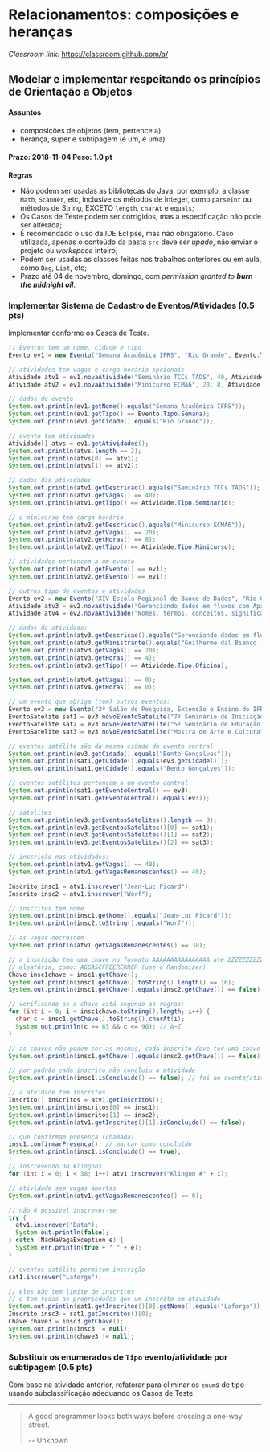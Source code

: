 # Relacionamentos: composições e heranças

_Classroom link:_ <https://classroom.github.com/a/>

## Modelar e implementar respeitando os princípios de Orientação a Objetos

#### Assuntos

- composições de objetos (tem, pertence a)
- herança, super e subtipagem (é um, é uma)

#### Prazo: 2018-11-04 Peso: 1.0 pt

**Regras**

* Não podem ser usadas as bibliotecas do Java, por exemplo, a classe `Math`, `Scanner`, etc, inclusive os métodos de Integer, como `parseInt` ou métodos de String, EXCETO `length`, `charAt` e `equals`;
* Os Casos de Teste podem ser corrigidos, mas a especificação não pode ser alterada;
* É recomendado o uso da IDE Eclipse, mas não obrigatório. Caso utilizada, apenas o conteúdo da pasta `src` deve ser _upado_, não enviar o projeto ou _workspace_ inteiro;
* Podem ser usadas as classes feitas nos trabalhos anteriores ou em aula, como `Bag`, `List`, etc;
* Prazo até 04 de novembro, domingo, com _permission granted to **burn the midnight oil**_.



### Implementar Sistema de Cadastro de Eventos/Atividades  (0.5 pts)

Implementar conforme os Casos de Teste.

```java
// Eventos tem um nome, cidade e tipo
Evento ev1 = new Evento("Semana Acadêmica IFRS", "Rio Grande", Evento.Tipo.Semana);

// atividades tem vagas e carga horária opcionais
Atividade atv1 = ev1.novaAtividade("Seminário TCCs TADS", 40, Atividade.Tipo.Seminario);
Atividade atv2 = ev1.novaAtividade("Minicurso ECMA6", 20, 8, Atividade.Tipo.Minicurso);

// dados do evento
System.out.println(ev1.getNome().equals("Semana Acadêmica IFRS"));
System.out.println(ev1.getTipo() == Evento.Tipo.Semana);
System.out.println(ev1.getCidade().equals("Rio Grande"));

// evento tem atividades
Atividade[] atvs = ev1.getAtividades();
System.out.println(atvs.length == 2);
System.out.println(atvs[0] == atv1);
System.out.println(atvs[1] == atv2);

// dados das atividades
System.out.println(atv1.getDescricao().equals("Seminário TCCs TADS"));
System.out.println(atv1.getVagas() == 40);
System.out.println(atv1.getTipo() == Atividade.Tipo.Seminario);

// o minicurso tem carga horária
System.out.println(atv2.getDescricao().equals("Minicurso ECMA6"));
System.out.println(atv2.getVagas() == 20);
System.out.println(atv2.getHoras() == 8);
System.out.println(atv2.getTipo() == Atividade.Tipo.Minicurso);

// atividades pertencem a um evento
System.out.println(atv1.getEvento() == ev1);
System.out.println(atv2.getEvento() == ev1);

// outros tipo de eventos e atividades
Evento ev2 = new Evento("XIV Escola Regional de Banco de Dados", "Rio Grande", Evento.Tipo.Escola);
Atividade atv3 = ev2.novaAtividade("Gerenciando dados em fluxos com Apache Storm", "Guilherme dal Bianco (UFFS)", 20, 4, Atividade.Tipo.Oficina);
Atividade atv4 = ev2.novaAtividade("Nomes, termos, conceitos, significado e outras palavras", "Renata Vieira (PUCRS).", Atividade.Tipo.Palestra);

// dados da atividade:
System.out.println(atv3.getDescricao().equals("Gerenciando dados em fluxos com Apache Storm", "Guilherme dal Bianco (UFFS)"));
System.out.println(atv3.getMinistrante().equals("Guilherme dal Bianco (UFFS)"));
System.out.println(atv3.getVagas() == 20);
System.out.println(atv3.getHoras() == 4);
System.out.println(atv3.getTipo() == Atividade.Tipo.Oficina);

System.out.println(atv4.getVagas() == 0);
System.out.println(atv4.getHoras() == 0);

// um evento que abriga (tem) outros eventos:
Evento ev3 = new Evento("3º Salão de Pesquisa, Extensão e Ensino do IFRS", "Bento Gonçalves", Evento.Tipo.Salao);
EventoSatelite sat1 = ev3.novoEventoSatelite("7º Seminário de Iniciação Científica e Tecnológica (SICT)", Evento.Tipo.Seminario);
EventoSatelite sat2 = ev3.novoEventoSatelite("5º Seminário de Educação Profissional e Tecnológica (SEMEPT)", Evento.Tipo.Seminario);
EventoSatelite sat3 = ev3.novoEventoSatelite("Mostra de Arte e Cultura", Evento.Tipo.Mostra);

// eventos satélite são da mesma cidade do evento central
System.out.println(ev3.getCidade().equals("Bento Gonçalves"));
System.out.println(sat1.getCidade().equals(ev3.getCidade()));
System.out.println(sat1.getCidade().equals("Bento Gonçalves"));

// eventos satélites pertencem a um evento central
System.out.println(sat1.getEventoCentral() == ev3);
System.out.println(sat1.getEventoCentral().equals(ev3));

// satelites
System.out.println(ev3.getEventosSatelites().length == 3);
System.out.println(ev3.getEventosSatelites()[0] == sat1);
System.out.println(ev3.getEventosSatelites()[1] == sat2);
System.out.println(ev3.getEventosSatelites()[2] == sat3);

// inscrição nas atividades:
System.out.println(atv1.getVagas() == 40);
System.out.println(atv1.getVagasRemanescentes() == 40);

Inscrito insc1 = atv1.inscrever("Jean-Luc Picard");
Inscrito insc2 = atv1.inscrever("Worf");

// inscritos tem nome
System.out.println(insc1.getNome().equals("Jean-Luc Picard"));
System.out.println(insc2.toString().equals("Worf"));

// as vagas decrescem
System.out.println(atv1.getVagasRemanescentes() == 38);

// a inscrição tem uma chave no formato AAAAAAAAAAAAAAAA até ZZZZZZZZZZZZZZZZ
// aleatória, como: AGGASCFFEERERRER (use o Randomizer)
Chave insc1chave = insc1.getChave();
System.out.println(insc1.getChave().toString().length() == 16);
System.out.println(insc1.getChave().equals(insc2.getChave()) == false);

// verificando se a chave está segundo as regras:
for (int i = 0; i < insc1chave.toString().length; i++) {
  char c = insc1.getChave().toString().charAt(i);
  System.out.println(c >= 65 && c <= 90); // A~Z
}

// as chaves não podem ser as mesmas, cada inscrito deve ter uma chave única
System.out.println(insc1.getChave().equals(insc2.getChave()) == false);

// por padrão cada inscrito não concluiu a atividade
System.out.println(insc1.isConcluido() == false); // foi ao evento/atividade?

// a atvidade tem inscritos
Inscrito[] inscritos = atv1.getInscritos();
System.out.println(inscritos[0] == insc1);
System.out.println(inscritos[1] == insc2);
System.out.println(atv1.getInscritos()[1].isConcluido() == false);

// que confirmam presença (chamada)
insc1.confirmarPresenca(); // marcar como concluído
System.out.println(insc1.isConcluido() == true);

// inscrevendo 38 klingons
for (int i = 0; i < 38; i++) atv1.inscrever("Klingon #" + i);

// atividade sem vagas abertas
System.out.println(atv1.getVagasRemanescentes() == 0);

// não é possível inscrever-se
try {
  atv1.inscrever("Data");
  System.out.println(false);
} catch (NaoHaVagaException e) {
  System.err.println(true + " " + e);
}

// eventos satélite permitem inscrição
sat1.inscrever("Laforge");

// eles não tem limite de inscritos
// e tem todas as propriedades que um inscrito em atividade
System.out.println(sat1.getInscritos()[0].getNome().equals("Laforge"));
Inscrito insc3 = sat1.getInscritos()[0];
Chave chave3 = insc3.getChave();
System.out.println(insc3 != null);
System.out.println(chave3 != null);
```



### Substituir os enumerados de `Tipo` evento/atividade por subtipagem (0.5 pts)

Com base na atividade anterior, refatorar para eliminar os `enum`s de tipo usando subclassificação adequando os Casos de Teste.

* * *

> A good programmer looks both ways before crossing a one-way street.
>
> -- Unknown
